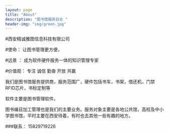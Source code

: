 ```yaml
---
layout: page
title: "About"
description: "图书馆服务日志 " 
header-img: "img/green.jpg"
---
```


#西安精诚雅图信息科技有限公司

#使命：    让图书管理更方便，

#远景 ：   成为软件硬件服务一体的知识管理专家

#价值观：  专注 诚信 勤奋 开放 共赢


我们是图书馆服务提供商，服务范围广，硬件包括书车，书架，借还机，门禁RFID芯片，书标定制等

软件主要是图书管理软件。

图书编目加工管理也是我们的主要业务。服务对象主要是各地公共馆，高校及中小学图书馆，平时主要在西安待着，有时也去其他一些有趣的地方。

###联系： 15829719226






